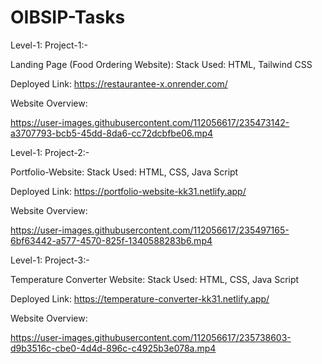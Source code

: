 # OIBSIP-Tasks

Level-1:
Project-1:-

Landing Page (Food Ordering Website):
Stack Used: HTML, Tailwind CSS

Deployed Link: https://restaurantee-x.onrender.com/

Website Overview:




https://user-images.githubusercontent.com/112056617/235473142-a3707793-bcb5-45dd-8da6-cc72dcbfbe06.mp4


Level-1:
Project-2:-

Portfolio-Website:
Stack Used: HTML, CSS, Java Script

Deployed Link: https://portfolio-website-kk31.netlify.app/

Website Overview:




https://user-images.githubusercontent.com/112056617/235497165-6bf63442-a577-4570-825f-1340588283b6.mp4


Level-1:
Project-3:-

Temperature Converter Website:
Stack Used: HTML, CSS, Java Script

Deployed Link: https://temperature-converter-kk31.netlify.app/

Website Overview:



https://user-images.githubusercontent.com/112056617/235738603-d9b3516c-cbe0-4d4d-896c-c4925b3e078a.mp4



